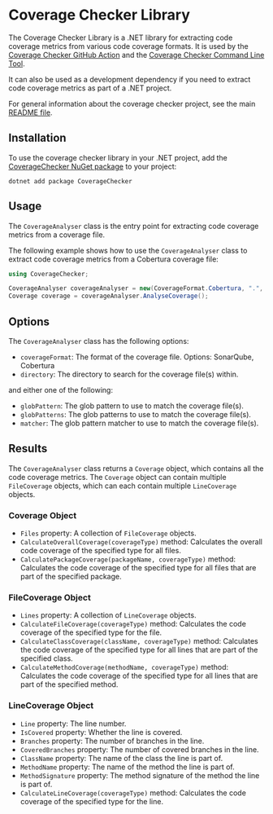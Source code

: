 # Coverage Checker Library

The Coverage Checker Library is a .NET library for extracting code coverage metrics from various code coverage formats.
It is used by the [Coverage Checker GitHub Action](../CoverageChecker.GitHubAction) and
the [Coverage Checker Command Line Tool](../CoverageChecker.CommandLine).

It can also be used as a development dependency if you need to extract code coverage metrics as part of a .NET project.

For general information about the coverage checker project, see the main [README file](../../README.md).

## Installation

To use the coverage checker library in your .NET project, add
the [CoverageChecker NuGet package](https://www.nuget.org/packages/CoverageChecker) to your project:

```
dotnet add package CoverageChecker
```

## Usage

The `CoverageAnalyser` class is the entry point for extracting code coverage metrics from a coverage file.

The following example shows how to use the `CoverageAnalyser` class to extract code coverage metrics from a Cobertura
coverage file:

```csharp
using CoverageChecker;

CoverageAnalyser coverageAnalyser = new(CoverageFormat.Cobertura, ".", "**/coverage.cobertura.xml");
Coverage coverage = coverageAnalyser.AnalyseCoverage();
```

## Options

The `CoverageAnalyser` class has the following options:

- `coverageFormat`: The format of the coverage file. Options: SonarQube, Cobertura
- `directory`: The directory to search for the coverage file(s) within.

and either one of the following:

- `globPattern`: The glob pattern to use to match the coverage file(s).
- `globPatterns`: The glob patterns to use to match the coverage file(s).
- `matcher`: The glob pattern matcher to use to match the coverage file(s).

## Results

The `CoverageAnalyser` class returns a `Coverage` object, which contains all the code coverage metrics. The `Coverage`
object can contain multiple `FileCoverage` objects, which can each contain multiple `LineCoverage` objects.

### Coverage Object

- `Files` property: A collection of `FileCoverage` objects.
- `CalculateOverallCoverage(coverageType)` method: Calculates the overall code coverage of the specified type for all
  files.
- `CalculatePackageCoverage(packageName, coverageType)` method: Calculates the code coverage of the specified type for
  all files that are part of the specified package.

### FileCoverage Object

- `Lines` property: A collection of `LineCoverage` objects.
- `CalculateFileCoverage(coverageType)` method: Calculates the code coverage of the specified type for the file.
- `CalculateClassCoverage(className, coverageType)` method: Calculates the code coverage of the specified type for all
  lines that are part of the specified class.
- `CalculateMethodCoverage(methodName, coverageType)` method: Calculates the code coverage of the specified type for all
  lines that are part of the specified method.

### LineCoverage Object

- `Line` property: The line number.
- `IsCovered` property: Whether the line is covered.
- `Branches` property: The number of branches in the line.
- `CoveredBranches` property: The number of covered branches in the line.
- `ClassName` property: The name of the class the line is part of.
- `MethodName` property: The name of the method the line is part of.
- `MethodSignature` property: The method signature of the method the line is part of.
- `CalculateLineCoverage(coverageType)` method: Calculates the code coverage of the specified type for the line.